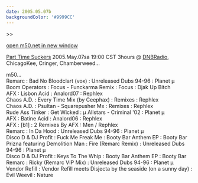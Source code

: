 ```yaml
---
date: 2005.05.07b
backgroundColor: '#9999CC'
---
```


\>>

[open m50.net in new window](http://m50.net/)

[Part Time Suckers](http://www.parttimesuckers.com/) 2005.May.07sa 19:00 CST 3hours @ [DNBRadio](http://www.dnbradio.com/), ChicagoKee, Cringer, Chamberweed...  


m50...  
Remarc : Bad No Bloodclart (vox) : Unreleased Dubs 94-96 : Planet µ  
Boom Operators : Focus - Funckarma Remix : Focus : Djak Up Bitch  
AFX : Lisbon Acid : Analord07 : Rephlex  
Chaos A.D. : Every Time Mix (by Ceephax) : Remixes : Rephlex  
Chaos A.D. : Psultan - Squarepusher Mx : Remixes : Rephlex  
Rude Ass Tinker : Get Wicked : µ Allstars - Criminal '02 : Planet µ  
AFX : Batine Acid : Analord06 : Rephlex  
AFX : \[b1\] : 2 Remixes By AFX : Men / Rephlex  
Remarc : In Da Hood : Unreleased Dubs 94-96 : Planet µ  
Disco D & DJ Profit : Fuck Me Freak Me : Booty Bar Anthem EP : Booty Bar  
Prizna featuring Demolition Man : Fire (Remarc Remix) : Unreleased Dubs 94-96 : Planet µ  
Disco D & DJ Profit : Keys To The Whip : Booty Bar Anthem EP : Booty Bar  
Remarc : Ricky (Remarc VIP Mix) : Unreleased Dubs 94-96 : Planet µ  
Vendor Refill : Vendor Refill meets Disjecta by the seaside (on a sunny day) : Evil Weevil : Nature